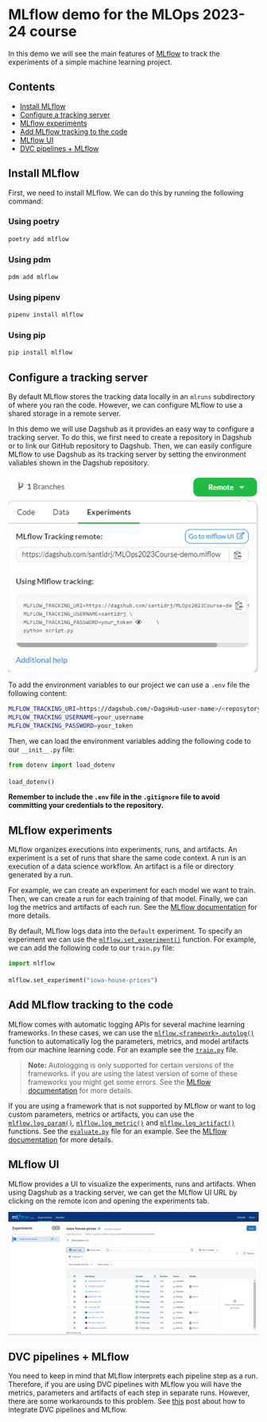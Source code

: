 # MLflow demo for the MLOps 2023-24 course <!-- omit in toc -->
In this demo we will see the main features of [MLflow](https://mlflow.org/) to track the experiments of a simple machine
learning project.

## Contents <!-- omit in toc -->
- [Install MLflow](#install-mlflow)
- [Configure a tracking server](#configure-a-tracking-server)
- [MLflow experiments](#mlflow-experiments)
- [Add MLflow tracking to the code](#add-mlflow-tracking-to-the-code)
- [MLflow UI](#mlflow-ui)
- [DVC pipelines + MLflow](#dvc-pipelines--mlflow)


## Install MLflow
First, we need to install MLflow. We can do this by running the following command:

### Using poetry <!-- omit in toc -->
```bash
poetry add mlflow
```

### Using pdm <!-- omit in toc -->
```bash
pdm add mlflow
```

### Using pipenv <!-- omit in toc -->

```bash
pipenv install mlflow
```

### Using pip <!-- omit in toc -->
```bash
pip install mlflow
```

## Configure a tracking server
By default MLflow stores the tracking data locally in an `mlruns` subdirectory of where you ran the code. However, we
can configure MLflow to use a shared storage in a remote server.

In this demo we will use Dagshub  as it provides an easy
way to configure a tracking server. To do this, we first need to create a repository in Dagshub or to link our GitHub
repository to Dagshub. Then, we can easily configure MLflow to use Dagshub as its tracking server by setting the
environment valiables shown in the Dagshub repository.

<p align="center">
    <img src="static/dagshub-mlflow-config.png" width="700" alt="Dagshub MLflow configuration">
</p>

To add the environment variables to our project we can use a `.env` file the following content:

```bash
MLFLOW_TRACKING_URI=https://dagshub.com/<DagsHub-user-name>/<reposytory-name>.mlflow
MLFLOW_TRACKING_USERNAME=your_username
MLFLOW_TRACKING_PASSWORD=your_token
```

Then, we can load the environment variables adding the following code to our `__init__.py` file:

```python
from dotenv import load_dotenv

load_dotenv()
```

**Remember to include the `.env` file in the `.gitignore` file to avoid committing your credentials to the repository.**

## MLflow experiments
MLflow organizes executions into experiments, runs, and artifacts. An experiment is a set of runs that share the same
code context. A run is an execution of a data science workflow. An artifact is a file or directory generated by a run.

For example, we can create an experiment for each model we want to train. Then, we can create a run for each training of
that model. Finally, we can log the metrics and artifacts of each run.
See the [MLflow documentation](https://mlflow.org/docs/latest/concepts.html#experiments) for more details.

By default, MLflow logs data into the `Default` experiment. To specify an experiment we can use the
[`mlflow.set_experiment()`](https://mlflow.org/docs/latest/python_api/mlflow.html#mlflow.set_experiment) function.
For example, we can add the following code to our `train.py` file:

```python
import mlflow

mlflow.set_experiment("iowa-house-prices")
```

## Add MLflow tracking to the code
MLflow comes with automatic logging APIs for several machine learning frameworks. In these cases, we can use the
[`mlflow.<framework>.autolog()`](https://mlflow.org/docs/latest/tracking.html#automatic-logging) function to automatically
log the parameters, metrics, and model artifacts from our machine learning code.
For an example see the [`train.py`](../src/models/train.py) file.

> **Note:** Autologging is only supported for certain versions of the frameworks. If you are using the latest version of
some of these frameworks you might get some errors.
See the [MLflow documentation](https://mlflow.org/docs/latest/tracking.html#automatic-logging) for more details.

If you are using a framework that is not supported by MLflow or want to log custom parameters, metrics or artifacts, you
can use the [`mlflow.log_param()`](https://mlflow.org/docs/latest/python_api/mlflow.html#mlflow.log_param),
[`mlflow.log_metric()`](https://mlflow.org/docs/latest/python_api/mlflow.html#mlflow.log_metric) and
[`mlflow.log_artifact()`](https://mlflow.org/docs/latest/python_api/mlflow.html#mlflow.log_artifact) functions. See the
[`evaluate.py`](../src/models/evaluate.py) file for an example.
See the [MLflow documentation](https://mlflow.org/docs/latest/tracking.html#logging-data-to-runs) for more details.

## MLflow UI
MLflow provides a UI to visualize the experiments, runs and artifacts. When using Dagshub as a tracking server, we can
get the MLflow UI URL by clicking on the remote icon and opening the experiments tab.

<p align="center">
    <img src="static/mlflow-gui.png" width="700" alt="Dagshub MLflow UI">
</p>

## DVC pipelines + MLflow
You need to keep in mind that MLflow interprets each pipeline step as a run. Therefore, if you are using DVC pipelines
with MLflow you will have the metrics, parameters and artifacts of each step in separate runs. However, there are some
workarounds to this problem. See [this](https://www.sicara.fr/blog-technique/dvc-pipeline-runs-mlflow) post about how to
integrate DVC pipelines and MLflow.
